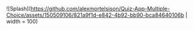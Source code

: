 
![Splash](https://github.com/alexmortelsison/Quiz-App-Multiple-Choice/assets/150509106/821a9f1d-e842-4b92-bb90-bca84640106b | width = 100)
